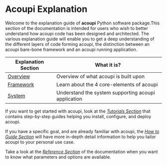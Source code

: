 # Acoupi Explanation

Welcome to the explanation guide of **acoupi** Python software package.This section of the documentation is intended for users who wish to better understand how acoupi code has been designed and architected. The various explanation guide will enable you to get a deep understanding of the different layers of code forming acoupi, the distinction between an acoupi bare-bone framework and an acoupi running application. 

<div class="md-table">
    <table>
        <thead>
            <tr>
                <th>
                    <strong>Explanation Section</strong>
                </th>
                <th>What it is?</th>
            </tr>
        </thead>
        <tbody>
            <tr>
                <td>
                    <a href="Architecture">Overview</a>
                </td>
                <td>Overview of what acoupi is built upon</td>
            </tr>
            <tr>
                <td>
                    <a href="Data_Schema">Framework</a>
                </td>
                <td>Learn about the 4 core-elements of acoupi</td>
            </tr>
            <tr>
                <td>
                <a href="inner_workings">System</a>
                </td>
                <td>Understand the system supporting acoupi application</td>
            </tr>
        </tbody>
    </table>
</div>

If you want to get started with acoupi, look at the [_Tutorials Section_](Tutorials) that contains step-by-step guides helping you install, configure, and deploy acoupi. 

If you have a specific goal, and are already familiar with acoupi, the [_How to Guide Section_](how_to_guide) will have more in-depth detail information to help you tailor acoupi to your personal use case. 

Take a look at the [_Reference Section_](Reference) of the documentation when you want to know what parameters and options are available. 